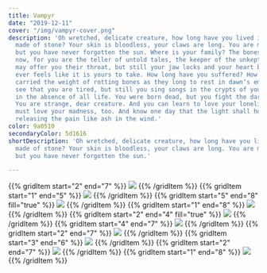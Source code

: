 ```yaml
---
title: Vampyr
date: "2019-12-11"
cover: "/img/vampyr-cover.png"
description: 'Oh wretched, delicate creature, how long have you lived in your castle
  made of stone? Your skin is bloodless, your claws are long. You are married to darkness,
  but you have never forgotten the sun. Where is your family? The bones are your friends
  now, for you are the teller of untold tales, the keeper of the unkept. Your lovers
  may offer you their throat, but still your jaw locks and your heart breaks. Nothing
  ever feels like it is yours to take. How long have you suffered? How long have you
  carried the weight of rotting bones as they long to rest in dawn’s embrace? I can
  see that you are tired, but still you sing songs in the crypts of your ancestors,
  in the absence of all life. You were born dead, but you fight the darkest night.
  You are strange, dear creature. And you can learn to love your loneliness—but you
  must love your madness, too. And know one day that the light shall hold you again,
  releasing the pain like ash in the wind.'
color: 9a0510
secondaryColor: 5d1616
shortDescription: 'Oh wretched, delicate creature, how long have you lived in your castle
  made of stone? Your skin is bloodless, your claws are long. You are married to darkness,
  but you have never forgotten the sun.'

---
```

{{% gridItem start="2" end="7" %}}
![](/img/vampyr/vampyr-3.png)
{{% /gridItem %}}
{{% gridItem start="1" end="5" %}}
![](/img/vampyr/vampyr-4.png)
{{% /gridItem %}}
{{% gridItem start="5" end="8" fill="true" %}}
![](/img/vampyr/vampyr-6.png)
{{% /gridItem %}}
{{% gridItem start="1" end="8" %}}
![](/img/vampyr/vampyr-illu-2.png)
{{% /gridItem %}}
{{% gridItem start="2" end="4" fill="true" %}}
![](/img/vampyr/vampyr-11.png)
{{% /gridItem %}}
{{% gridItem start="4" end="7" %}}
![](/img/vampyr/vampyr-7.png)
{{% /gridItem %}}
{{% gridItem start="2" end="7" %}}
![](/img/vampyr/vampyr-5.png)
{{% /gridItem %}}
{{% gridItem start="3" end="6" %}}
![](/img/vampyr/vampyr-illu-3.png)
{{% /gridItem %}}
{{% gridItem start="2" end="7" %}}
![](/img/vampyr/vampyr-8.png)
{{% /gridItem %}}
{{% gridItem start="1" end="8" %}}
![](/img/vampyr/vampyr-illu-1.png)
{{% /gridItem %}}
